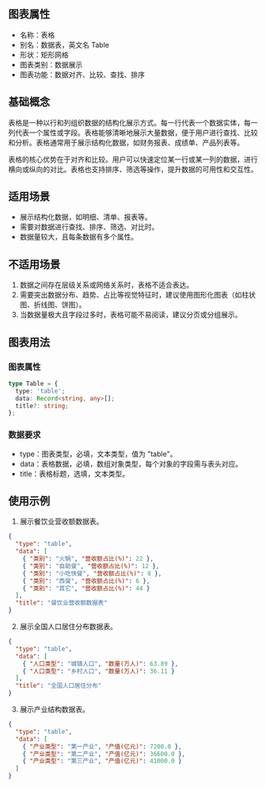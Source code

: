 ## 图表属性

- 名称：表格
- 别名：数据表，英文名 Table
- 形状：矩形网格
- 图表类别：数据展示
- 图表功能：数据对齐、比较、查找、排序

## 基础概念

表格是一种以行和列组织数据的结构化展示方式。每一行代表一个数据实体，每一列代表一个属性或字段。表格能够清晰地展示大量数据，便于用户进行查找、比较和分析。表格通常用于展示结构化数据，如财务报表、成绩单、产品列表等。

表格的核心优势在于对齐和比较。用户可以快速定位某一行或某一列的数据，进行横向或纵向的对比。表格也支持排序、筛选等操作，提升数据的可用性和交互性。

## 适用场景

- 展示结构化数据，如明细、清单、报表等。
- 需要对数据进行查找、排序、筛选、对比时。
- 数据量较大，且每条数据有多个属性。

## 不适用场景

1. 数据之间存在层级关系或网络关系时，表格不适合表达。
2. 需要突出数据分布、趋势、占比等视觉特征时，建议使用图形化图表（如柱状图、折线图、饼图）。
3. 当数据量极大且字段过多时，表格可能不易阅读，建议分页或分组展示。

## 图表用法

### 图表属性

```typescript
type Table = {
  type: 'table';
  data: Record<string, any>[];
  title?: string;
};
```

### 数据要求

- type：图表类型，必填，文本类型，值为 "table"。
- data：表格数据，必填，数组对象类型，每个对象的字段需与表头对应。
- title：表格标题，选填，文本类型。

## 使用示例

1. 展示餐饮业营收额数据表。

```json
{
  "type": "table",
  "data": [
    { "类别": "火锅", "营收额占比(%)": 22 },
    { "类别": "自助餐", "营收额占比(%)": 12 },
    { "类别": "小吃快餐", "营收额占比(%)": 8 },
    { "类别": "西餐", "营收额占比(%)": 6 },
    { "类别": "其它", "营收额占比(%)": 44 }
  ],
  "title": "餐饮业营收额数据表"
}
```

2. 展示全国人口居住分布数据表。

```json
{
  "type": "table",
  "data": [
    { "人口类型": "城镇人口", "数量(万人)": 63.89 },
    { "人口类型": "乡村人口", "数量(万人)": 36.11 }
  ],
  "title": "全国人口居住分布"
}
```

3. 展示产业结构数据表。

```json
{
  "type": "table",
  "data": [
    { "产业类型": "第一产业", "产值(亿元)": 7200.0 },
    { "产业类型": "第二产业", "产值(亿元)": 36600.0 },
    { "产业类型": "第三产业", "产值(亿元)": 41000.0 }
  ]
}
```
